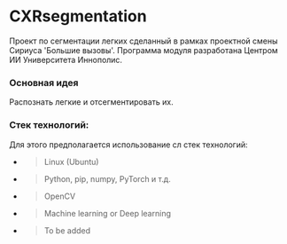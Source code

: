 # CXRsegmentation
Проект по сегментации легких сделанный в рамках проектной смены Сириуса 'Большие вызовы'. 
Программа модуля разработана Центром ИИ Университета Иннополис. 
### Основная идея
Распознать легкие и отсегментировать их.
### Стек технологий:
Для этого предполагается использование сл стек технологий:
* > Linux (Ubuntu)
* > Python, pip, numpy, PyTorch и т.д.
* > OpenCV 
* > Machine learning or Deep learning 
* > To be added

